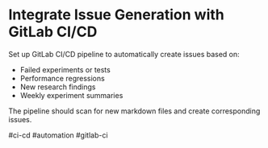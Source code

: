 # Integrate Issue Generation with GitLab CI/CD

Set up GitLab CI/CD pipeline to automatically create issues based on:

- Failed experiments or tests
- Performance regressions
- New research findings
- Weekly experiment summaries

The pipeline should scan for new markdown files and create corresponding issues.

#ci-cd #automation #gitlab-ci